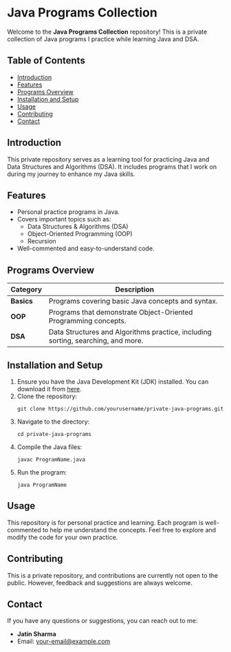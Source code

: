 <!DOCTYPE html>
<html lang="en">
<head>
    <meta charset="UTF-8">
    <meta name="viewport" content="width=device-width, initial-scale=1.0">
    <meta http-equiv="X-UA-Compatible" content="ie=edge">
<body>

<h1>Java Programs Collection</h1>

<p>Welcome to the <strong>Java Programs Collection</strong> repository! This is a private collection of Java programs I practice while learning Java and DSA.</p>

<h2>Table of Contents</h2>
<ul>
    <li><a href="#introduction">Introduction</a></li>
    <li><a href="#features">Features</a></li>
    <li><a href="#programs-overview">Programs Overview</a></li>
    <li><a href="#installation-and-setup">Installation and Setup</a></li>
    <li><a href="#usage">Usage</a></li>
    <li><a href="#contributing">Contributing</a></li>
    <li><a href="#contact">Contact</a></li>
</ul>

<h2 id="introduction">Introduction</h2>
<p>This private repository serves as a learning tool for practicing Java and Data Structures and Algorithms (DSA). It includes programs that I work on during my journey to enhance my Java skills.</p>

<h2 id="features">Features</h2>
<ul>
    <li>Personal practice programs in Java.</li>
    <li>Covers important topics such as:
        <ul>
            <li>Data Structures & Algorithms (DSA)</li>
            <li>Object-Oriented Programming (OOP)</li>
            <li>Recursion</li>
        </ul>
    </li>
    <li>Well-commented and easy-to-understand code.</li>
</ul>

<h2 id="programs-overview">Programs Overview</h2>

<table>
    <thead>
        <tr>
            <th>Category</th>
            <th>Description</th>
        </tr>
    </thead>
    <tbody>
        <tr>
            <td><strong>Basics</strong></td>
            <td>Programs covering basic Java concepts and syntax.</td>
        </tr>
        <tr>
            <td><strong>OOP</strong></td>
            <td>Programs that demonstrate Object-Oriented Programming concepts.</td>
        </tr>
        <tr>
            <td><strong>DSA</strong></td>
            <td>Data Structures and Algorithms practice, including sorting, searching, and more.</td>
        </tr>
    </tbody>
</table>

<h2 id="installation-and-setup">Installation and Setup</h2>
<ol>
    <li>Ensure you have the Java Development Kit (JDK) installed. You can download it from <a href="https://www.oracle.com/java/technologies/javase-jdk11-downloads.html" target="_blank">here</a>.</li>
    <li>Clone the repository:
        <pre><code>git clone https://github.com/yourusername/private-java-programs.git</code></pre>
    </li>
    <li>Navigate to the directory:
        <pre><code>cd private-java-programs</code></pre>
    </li>
    <li>Compile the Java files:
        <pre><code>javac ProgramName.java</code></pre>
    </li>
    <li>Run the program:
        <pre><code>java ProgramName</code></pre>
    </li>
</ol>

<h2 id="usage">Usage</h2>
<p>This repository is for personal practice and learning. Each program is well-commented to help me understand the concepts. Feel free to explore and modify the code for your own practice.</p>

<h2 id="contributing">Contributing</h2>
<p>This is a private repository, and contributions are currently not open to the public. However, feedback and suggestions are always welcome.</p>

<h2 id="contact">Contact</h2>
<p>If you have any questions or suggestions, you can reach out to me:</p>
<ul>
    <li><strong>Jatin Sharma</strong></li>
    <li>Email: <a href="mailto:jatin2026.be23@chitkara.edu.in">your-email@example.com</a></li>
</ul>

</body>
</html>
